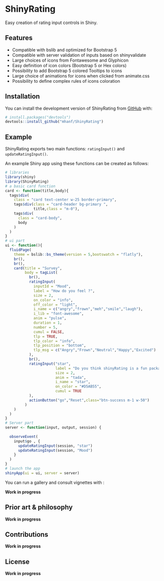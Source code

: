 
<!-- README.md is generated from README.Rmd. Please edit that file -->

# ShinyRating

<!-- badges: start -->
<!-- badges: end -->

Easy creation of rating input controls in Shiny.

## Features

-   Compatible with bslib and optimized for Bootstrap 5
-   Compatible with server validation of inputs based on shinyvalidate
-   Large choices of icons from Fontawesome and Glyphicon
-   Easy definition of icon colors (Bootstrap 5 or Hex colors)
-   Possibility to add Bootstrap 5 colored Tooltips to icons
-   Large choice of animations for icons when clicked from animate.css
-   Possibility to define complex rules of icons coloration

## Installation

You can install the development version of ShinyRating from
[GitHub](https://github.com/) with:

``` r
# install.packages("devtools")
devtools::install_github("mhanf/ShinyRating")
```

## Example

ShinyRating exports two main functions: `ratingInput()` and
`updateRatingInput()`.

An example Shiny app using these functions can be created as follows:

``` r
# libraries
library(shiny)
library(ShinyRating)
# a basic card function 
card <- function(title,body){
  tags$div(
    class = "card text-center w-25 border-primary",
    tags$div(class = "card-header bg-primary ",
             title,class = "m-0"),
    tags$div(
      class = "card-body",
      body
    )
  )
}
# ui part
ui <- function(){
  fluidPage(
    theme = bslib::bs_theme(version = 5,bootswatch = "flatly"),
    br(),
    br(),
    card(title = "Survey",
         body = tagList(
           br(),
           ratingInput(
             inputId = "Mood",
             label = "How do you feel ?",
             size = 2,
             on_color = "info",
             off_color = "light",
             i_name = c("angry","frown","meh","smile","laugh"),
             i_lib = "font-awesome",
             anim = "pulse",
             duration = 1,
             number = 5,
             cumul = FALSE,
             tlp = TRUE,
             tlp_color = "info",
             tlp_position = "bottom",
             tlp_msg = c("Angry","Frown","Neutral","Happy","Excited")
           ),
           br(),
           ratingInput("star",
                       label = "Do you think shinyRating is a fun package ?",
                       size = 2,
                       anim = "tada",
                       i_name = "star",
                       on_color = "#D5AB55",
                       cumul = TRUE
           ),
           actionButton("go","Reset",class="btn-success m-1 w-50")
         )
    )
  )
}
# Server part
server <- function(input, output, session) {
  
  observeEvent( 
    input$go , {
      updateRatingInput(session, "star")
      updateRatingInput(session, "Mood")
    }
  )
}
# launch the app
shinyApp(ui = ui, server = server)
```

You can run a gallery and consult vignettes with :

**Work in progress**

## Prior art & philosophy

**Work in progress**

## Contributions

**Work in progress**

## License

**Work in progress**
